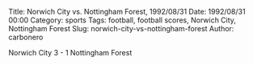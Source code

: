 Title: Norwich City vs. Nottingham Forest, 1992/08/31
Date: 1992/08/31 00:00
Category: sports
Tags: football, football scores, Norwich City, Nottingham Forest
Slug: norwich-city-vs-nottingham-forest
Author: carbonero


Norwich City 3 - 1 Nottingham Forest
